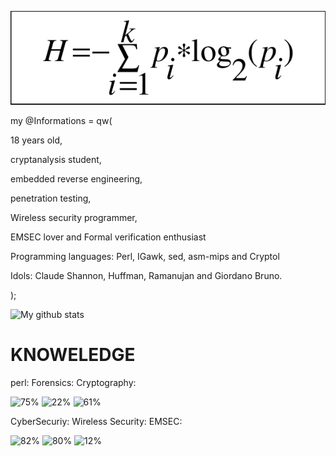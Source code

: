 ![image of entropy](https://github.com/Baseband-processor/Baseband-processor/blob/master/entropy.png)

my @Informations = qw(

18 years old,

cryptanalysis student, 

embedded reverse engineering,

penetration testing,

Wireless security programmer,

EMSEC lover and Formal verification enthusiast

Programming languages: Perl, IGawk, sed, asm-mips and Cryptol

Idols: Claude Shannon, Huffman, Ramanujan and Giordano Bruno. 

);

![My github stats](https://github-readme-stats.vercel.app/api?username=Baseband-processor&show_icons=true&include_all_commits=true&count_private=true)


KNOWELEDGE
=================================

perl:                                              Forensics:                                            Cryptography:
    
![75%](https://progress-bar.dev/75)                ![22%](https://progress-bar.dev/22)                    ![61%](https://progress-bar.dev/61)

CyberSecuriy:                                       Wireless Security:                                    EMSEC:

![82%](https://progress-bar.dev/82)                 ![80%](https://progress-bar.dev/80)                   ![12%](https://progress-bar.dev/12)




